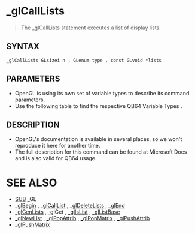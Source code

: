 # _glCallLists
> The _glCallLists statement executes a list of display lists.

## SYNTAX
`_glCallLists GLsizei n , GLenum type , const GLvoid *lists`

## PARAMETERS
* OpenGL is using its own set of variable types to describe its command parameters.
* Use the following table to find the respective QB64 Variable Types .


## DESCRIPTION
* OpenGL's documentation is available in several places, so we won't reproduce it here for another time.
* The full description for this command can be found at Microsoft Docs and is also valid for QB64 usage.


# SEE ALSO
* [SUB](SUB.md) _GL
* [_glBegin](_glBegin.md) , [_glCallList](_glCallList.md) , [_glDeleteLists](_glDeleteLists.md) , [_glEnd](_glEnd.md)
* [_glGenLists](_glGenLists.md) , _glGet , [_glIsList](_glIsList.md) , [_glListBase](_glListBase.md)
* [_glNewList](_glNewList.md) , [_glPopAttrib](_glPopAttrib.md) , [_glPopMatrix](_glPopMatrix.md) , [_glPushAttrib](_glPushAttrib.md)
* [_glPushMatrix](_glPushMatrix.md)

